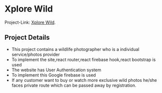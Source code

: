 # Xplore Wild

Project-Link: [Xplore Wild](https://zaman-wild-life.web.app/).

## Project Details

* This project contains a wildlife photographer who is a individual service/photos provider 
* To implement the site,react router,react firebase hook,react bootstrap is used
* The website has User Authentication system
* To implement this Google firebase is used
* If any customer want to buy or watch more exclusive wild photos he/she faces private route which can be passed away by registration.

